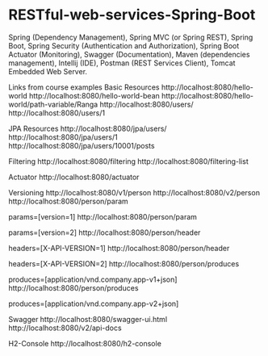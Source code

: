 # RESTful-web-services-Spring-Boot

Spring (Dependency Management), 
Spring MVC (or Spring REST), 
Spring Boot, 
Spring Security (Authentication and Authorization), 
Spring Boot Actuator (Monitoring), 
Swagger (Documentation), 
Maven (dependencies management), 
Intellij (IDE), 
Postman (REST Services Client),
Tomcat Embedded Web Server. 

Links from course examples
Basic Resources
http://localhost:8080/hello-world
http://localhost:8080/hello-world-bean
http://localhost:8080/hello-world/path-variable/Ranga
http://localhost:8080/users/
http://localhost:8080/users/1

JPA Resources
http://localhost:8080/jpa/users/
http://localhost:8080/jpa/users/1
http://localhost:8080/jpa/users/10001/posts

Filtering
http://localhost:8080/filtering
http://localhost:8080/filtering-list

Actuator
http://localhost:8080/actuator

Versioning
http://localhost:8080/v1/person
http://localhost:8080/v2/person
http://localhost:8080/person/param

params=[version=1]
http://localhost:8080/person/param

params=[version=2]
http://localhost:8080/person/header

headers=[X-API-VERSION=1]
http://localhost:8080/person/header

headers=[X-API-VERSION=2]
http://localhost:8080/person/produces

produces=[application/vnd.company.app-v1+json]
http://localhost:8080/person/produces

produces=[application/vnd.company.app-v2+json]

Swagger
http://localhost:8080/swagger-ui.html
http://localhost:8080/v2/api-docs

H2-Console
http://localhost:8080/h2-console
